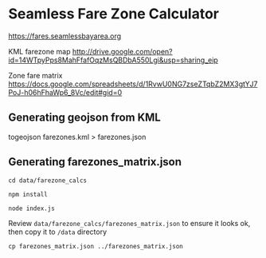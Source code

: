# Seamless Fare Zone Calculator

https://fares.seamlessbayarea.org

KML farezone map http://drive.google.com/open?id=14WTpyPps8MahFfafOqzMsQBDbA550Lgi&usp=sharing_eip

Zone fare matrix https://docs.google.com/spreadsheets/d/1RvwU0NG7zseZTqbZ2MX3gtYJ7PoJ-h06hFhaWp6_8Vc/edit#gid=0

## Generating geojson from KML

togeojson farezones.kml > farezones.json

## Generating farezones_matrix.json

    cd data/farezone_calcs

    npm install

    node index.js

Review `data/farezone_calcs/farezones_matrix.json` to ensure it looks ok, then copy it to `/data`  directory

    cp farezones_matrix.json ../farezones_matrix.json
